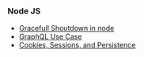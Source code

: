 ### Node JS
+ [Gracefull Shoutdown in node](https://blog.risingstack.com/graceful-shutdown-node-js-kubernetes/)
+ [GraphQL Use Case](http://kellysutton.com/2017/01/02/do-we-need-graphql.html)
+ [Cookies, Sessions, and Persistence](https://f5.com/resources/white-papers/cookies-sessions-and-persistence)
